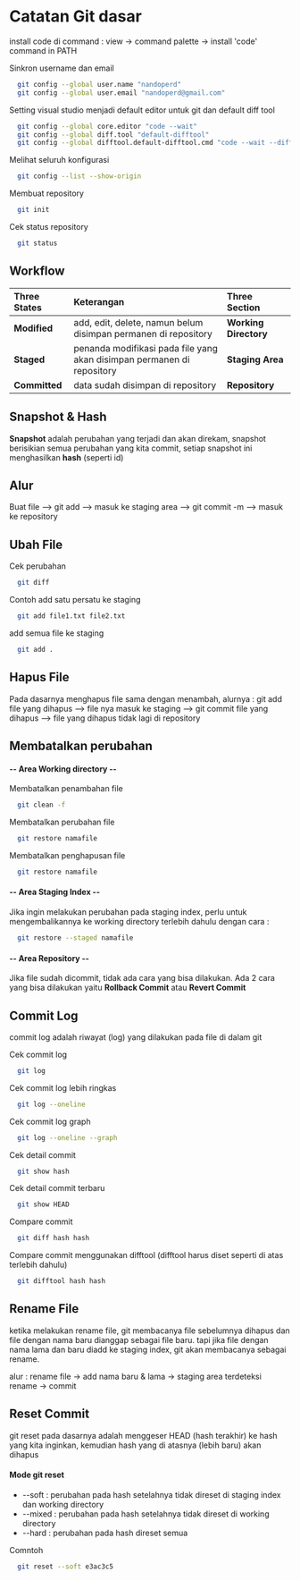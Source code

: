 
# Catatan Git dasar

install code di command : view -> command palette -> install 'code' command in PATH

Sinkron username dan email

```bash
  git config --global user.name "nandoperd"
  git config --global user.email "nandoperd@gmail.com"
```

Setting visual studio menjadi default editor untuk git dan default diff tool

```bash
  git config --global core.editor "code --wait"
  git config --global diff.tool "default-difftool"
  git config --global difftool.default-difftool.cmd "code --wait --diff \$LOCAL \$REMOTE"
```

Melihat seluruh konfigurasi

```bash
  git config --list --show-origin
```

Membuat repository

```bash
  git init
```

Cek status repository

```bash
  git status
```

## Workflow

| Three States | Keterangan | Three Section         |
| :-------- | :------- | :------------------------- |
| **Modified** | add, edit, delete, namun belum disimpan permanen di repository | **Working Directory** |
| **Staged** | penanda modifikasi pada file yang akan disimpan permanen di repository | **Staging Area** |
| **Committed** | data sudah disimpan di repository | **Repository** |

## Snapshot & Hash

**Snapshot** adalah perubahan yang terjadi dan akan direkam, snapshot berisikian semua perubahan yang kita commit, setiap snapshot ini menghasilkan **hash** (seperti id)

## Alur

Buat file --> git add --> masuk ke staging area --> git commit -m --> masuk ke repository

## Ubah File

Cek perubahan
```bash
  git diff
```

Contoh add satu persatu ke staging
```bash
  git add file1.txt file2.txt
```

add semua file ke staging
```bash
  git add .
```

## Hapus File

Pada dasarnya menghapus file sama dengan menambah, alurnya :
git add file yang dihapus --> file nya masuk ke staging --> git commit file yang dihapus --> file yang dihapus tidak lagi di repository

## Membatalkan perubahan
#### -- Area Working directory --
Membatalkan penambahan file
```bash
  git clean -f
```

Membatalkan perubahan file
```bash
  git restore namafile
```

Membatalkan penghapusan file
```bash
  git restore namafile
```

#### -- Area Staging Index --

Jika ingin melakukan perubahan pada staging index, perlu untuk mengembalikannya ke working directory terlebih dahulu dengan cara :
```bash
  git restore --staged namafile
```

#### -- Area Repository --

Jika file sudah dicommit, tidak ada cara yang bisa dilakukan.
Ada 2 cara yang bisa dilakukan yaitu **Rollback Commit** atau **Revert Commit**

## Commit Log

commit log adalah riwayat (log) yang dilakukan pada file di dalam git

Cek commit log
```bash
  git log
```

Cek commit log lebih ringkas
```bash
  git log --oneline
```

Cek commit log graph
```bash
  git log --oneline --graph
```

Cek detail commit
```bash
  git show hash
```

Cek detail commit terbaru
```bash
  git show HEAD
```

Compare commit
```bash
  git diff hash hash
```

Compare commit menggunakan difftool (difftool harus diset seperti di atas terlebih dahulu)
```bash
  git difftool hash hash
```

## Rename File

ketika melakukan rename file, git membacanya file sebelumnya dihapus dan file dengan nama baru dianggap sebagai file baru. tapi jika file dengan nama lama dan baru diadd ke staging index, git akan membacanya sebagai rename.

alur : rename file -> add nama baru & lama -> staging area terdeteksi rename -> commit

## Reset Commit

git reset pada dasarnya adalah menggeser HEAD (hash terakhir) ke hash yang kita inginkan, kemudian hash yang di atasnya (lebih baru) akan dihapus

#### Mode git reset
- --soft   : perubahan pada hash setelahnya tidak direset di staging index dan working directory
- --mixed  : perubahan pada hash setelahnya tidak direset di working directory
- --hard   : perubahan pada hash direset semua

Comntoh
```bash
  git reset --soft e3ac3c5
```